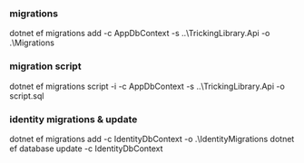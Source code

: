 ﻿### migrations
dotnet ef migrations add <name> -c AppDbContext -s ..\TrickingLibrary.Api -o .\Migrations

### migration script
dotnet ef migrations script -i -c AppDbContext -s ..\TrickingLibrary.Api -o script.sql

### identity migrations & update
dotnet ef migrations add <name> -c IdentityDbContext -o .\IdentityMigrations
dotnet ef database update -c IdentityDbContext